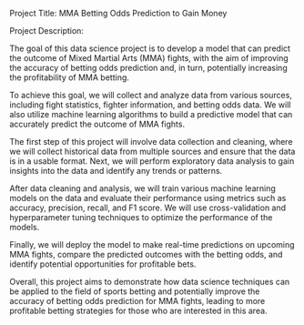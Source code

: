 Project Title: MMA Betting Odds Prediction to Gain Money

Project Description:

The goal of this data science project is to develop a model that can predict the outcome of Mixed Martial Arts (MMA) fights, with the aim of improving the accuracy of betting odds prediction and, in turn, potentially increasing the profitability of MMA betting.

To achieve this goal, we will collect and analyze data from various sources, including fight statistics, fighter information, and betting odds data. We will also utilize machine learning algorithms to build a predictive model that can accurately predict the outcome of MMA fights.

The first step of this project will involve data collection and cleaning, where we will collect historical data from multiple sources and ensure that the data is in a usable format. Next, we will perform exploratory data analysis to gain insights into the data and identify any trends or patterns.

After data cleaning and analysis, we will train various machine learning models on the data and evaluate their performance using metrics such as accuracy, precision, recall, and F1 score. We will use cross-validation and hyperparameter tuning techniques to optimize the performance of the models.

Finally, we will deploy the model to make real-time predictions on upcoming MMA fights, compare the predicted outcomes with the betting odds, and identify potential opportunities for profitable bets.

Overall, this project aims to demonstrate how data science techniques can be applied to the field of sports betting and potentially improve the accuracy of betting odds prediction for MMA fights, leading to more profitable betting strategies for those who are interested in this area.
